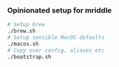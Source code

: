 ### Opinionated setup for mriddle

```bash
# Setup brew
./brew.sh
# Setup sensible MacOS defaults
./macos.sh
# Copy over config, aliases etc
./bootstrap.sh
```
